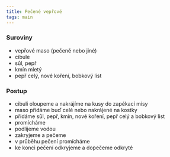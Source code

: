 ```yaml
---
title: Pečené vepřové
tags: main
---
```


### Suroviny
- vepřové maso (pečeně nebo jiné)
- cibule
- sůl, pepř
- kmín mletý
- pepř celý, nové koření, bobkový list

### Postup
- cibuli oloupeme a nakrájíme na kusy do zapékací mísy
- maso přidáme buď celé nebo nakrájené na kostky
- přidáme sůl, pepř, kmín, nové koření, pepř celý a bobkový list
- promícháme
- podlijeme vodou
- zakryjeme a pečeme
- v průběhu pečení promícháme
- ke konci pečení odkryjeme a dopečeme odkryté
